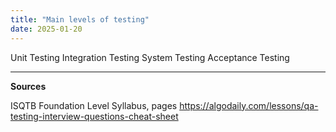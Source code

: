```yaml
---
title: "Main levels of testing"
date: 2025-01-20
---
```


Unit Testing
Integration Testing
System Testing
Acceptance Testing














------------
**Sources**

ISQTB Foundation Level Syllabus, pages 
https://algodaily.com/lessons/qa-testing-interview-questions-cheat-sheet